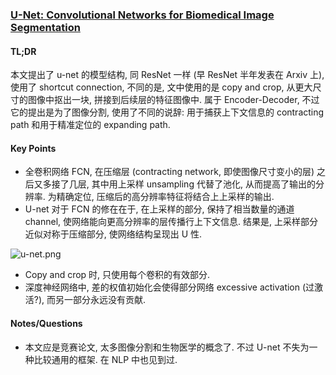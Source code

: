 ### [U-Net: Convolutional Networks for Biomedical Image Segmentation](https://lmb.informatik.uni-freiburg.de/people/ronneber/u-net/)

#### TL;DR

本文提出了 u-net 的模型结构, 同 ResNet 一样 (早 ResNet 半年发表在 Arxiv 上), 使用了 shortcut connection, 不同的是, 文中使用的是 copy and crop, 从更大尺寸的图像中抠出一块, 拼接到后续层的特征图像中. 属于 Encoder-Decoder, 不过它的提出是为了图像分割, 使用了不同的说辞: 用于捕获上下文信息的 contracting path 和用于精准定位的 expanding path.

#### Key Points

* 全卷积网络 FCN, 在压缩层 (contracting network, 即使图像尺寸变小的层) 之后又多接了几层, 其中用上采样 unsampling 代替了池化, 从而提高了输出的分辨率. 为精确定位, 压缩后的高分辨率特征将结合上上采样的输出.
* U-net 对于 FCN 的修在在于, 在上采样的部分, 保持了相当数量的通道 channel, 使网络能向更高分辨率的层传播行上下文信息. 结果是, 上采样部分近似对称于压缩部分, 使网络结构呈现出 U 性.

![u-net.png](../img/u-net.png)

* Copy and crop 时, 只使用每个卷积的有效部分. 
* 深度神经网络中, 差的权值初始化会使得部分网络 excessive activation (过激活?), 而另一部分永远没有贡献.

#### Notes/Questions

* 本文应是竞赛论文, 太多图像分割和生物医学的概念了. 不过 U-net 不失为一种比较通用的框架. 在 NLP 中也见到过.
